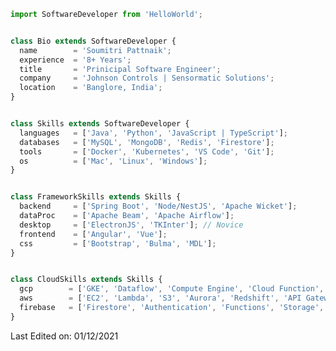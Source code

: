 <!-- <p align="center">
  <img src="https://github.com/thompsonemerson/thompsonemerson/raw/master/cover-thompson.png" />
</p>
 -->
 
```js
import SoftwareDeveloper from 'HelloWorld';


class Bio extends SoftwareDeveloper {
  name        = 'Soumitri Pattnaik';
  experience  = '8+ Years';
  title       = 'Prinicipal Software Engineer';
  company     = 'Johnson Controls | Sensormatic Solutions';
  location    = 'Banglore, India';
}


class Skills extends SoftwareDeveloper {
  languages   = ['Java', 'Python', 'JavaScript | TypeScript'];
  databases   = ['MySQL', 'MongoDB', 'Redis', 'Firestore'];
  tools       = ['Docker', 'Kubernetes', 'VS Code', 'Git'];
  os          = ['Mac', 'Linux', 'Windows'];
}


class FrameworkSkills extends Skills {
  backend     = ['Spring Boot', 'Node/NestJS', 'Apache Wicket'];
  dataProc    = ['Apache Beam', 'Apache Airflow'];
  desktop     = ['ElectronJS', 'TKInter']; // Novice
  frontend    = ['Angular', 'Vue'];
  css         = ['Bootstrap', 'Bulma', 'MDL'];
}


class CloudSkills extends Skills {
  gcp        = ['GKE', 'Dataflow', 'Compute Engine', 'Cloud Function', 'Cloud Pub/Sub', 'Cloud Composer', 'Cloud Storage', 'CloudSQL', 'Cloud Memorystore', 'BigQuery', 'Container Registry'];
  aws        = ['EC2', 'Lambda', 'S3', 'Aurora', 'Redshift', 'API Gateway'];
  firebase   = ['Firestore', 'Authentication', 'Functions', 'Storage', 'Hosting'];             
}

```

Last Edited on: 01/12/2021

<!---
pattnaik-soumitri/pattnaik-soumitri is a ✨ special ✨ repository because its `README.md` (this file) appears on your GitHub profile.
You can click the Preview link to take a look at your changes.
--->
